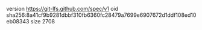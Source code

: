 version https://git-lfs.github.com/spec/v1
oid sha256:8a41cf9b9281dbbf310fb6360fc28479a7699e6907672d1ddf108ed10eb08343
size 2708
